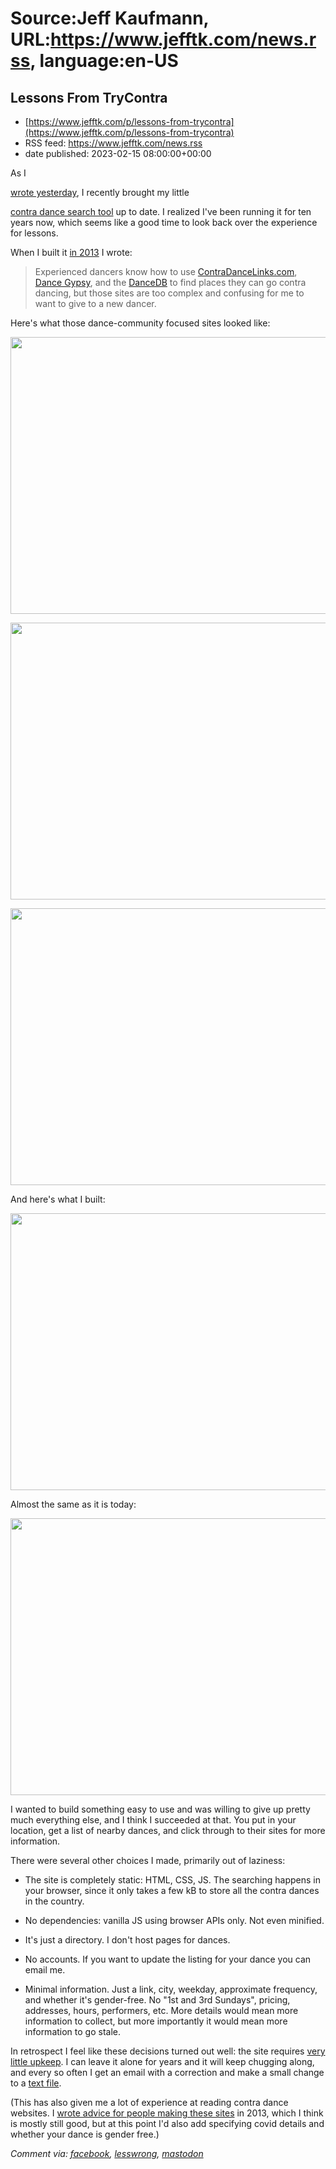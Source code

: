 # Source:Jeff Kaufmann, URL:https://www.jefftk.com/news.rss, language:en-US

## Lessons From TryContra
 - [https://www.jefftk.com/p/lessons-from-trycontra](https://www.jefftk.com/p/lessons-from-trycontra)
 - RSS feed: https://www.jefftk.com/news.rss
 - date published: 2023-02-15 08:00:00+00:00

<p><span>

As I </span>

<a href="https://www.jefftk.com/p/help-update-trycontra">wrote yesterday</a>, I
recently brought my little 

<a href="https://www.trycontra.com/">contra
dance search tool</a> up to date.  I realized I've been running it for
ten years now, which seems like a good time to look back over the
experience for lessons.



<p>

When I built it <a href="https://www.jefftk.com/p/where-can-i-dance">in 2013</a> I wrote:

</p>

<p>

</p>

<blockquote>
Experienced dancers know how to use <a href="http://www.contradancelinks.com/">ContraDanceLinks.com</a>, <a href="http://www.thedancegypsy.com/">Dance Gypsy</a>, and the <a href="http://dancedb.com/DanceDB/">DanceDB</a> to find places they can
go contra dancing, but those sites are too complex and confusing for
me to want to give to a new dancer.
</blockquote>



<p>

Here's what those dance-community focused sites looked like:

</p>

<p>

<a href="https://www.jefftk.com/contradancelinks-screenshot-2013-big.png"><img class="mobile-fullwidth" height="443" src="https://www.jefftk.com/contradancelinks-screenshot-2013.png" width="550" /><div class="image-vertical-spacer"></div></a>

</p>

<p>

<a href="https://www.jefftk.com/dancedb-screenshot-2013-big.png"><img class="mobile-fullwidth" height="443" src="https://www.jefftk.com/dancedb-screenshot-2013.png" width="550" /><div class="image-vertical-spacer"></div></a>

</p>

<p>

<a href="https://www.jefftk.com/dancegypsy-screenshot-2013-big.png"><img class="mobile-fullwidth" height="443" src="https://www.jefftk.com/dancegypsy-screenshot-2013.png" width="550" /><div class="image-vertical-spacer"></div></a>

</p>

<p>

And here's what I built:

</p>

<p>

<a href="https://www.jefftk.com/trycontra-screenshot-2013-big.png"><img class="mobile-fullwidth" height="443" src="https://www.jefftk.com/trycontra-screenshot-2013.png" width="550" /><div class="image-vertical-spacer"></div></a>

</p>

<p>

Almost the same as it is today:

</p>

<p>

<a href="https://www.jefftk.com/trycontra-screenshot-2023-big.png"><img class="mobile-fullwidth" height="443" src="https://www.jefftk.com/trycontra-screenshot-2023.png" width="550" /><div class="image-vertical-spacer"></div></a>

</p>

<p>

I wanted to build something easy to use and was willing to give up
pretty much everything else, and I think I succeeded at that.  You put
in your location, get a list of nearby dances, and click through to
their sites for more information.

</p>

<p>

There were several other choices I made, primarily out of laziness:

</p>

<p>

</p>

<ul>

<li><p>The site is completely static: HTML, CSS, JS.  The searching
happens in your browser, since it only takes a few kB to store all the
contra dances in the country.

</p></li>
<li><p>No dependencies: vanilla JS using browser APIs only.  Not even
minified.

</p></li>
<li><p>It's just a directory.  I don't host pages for dances.

</p></li>
<li><p>No accounts.  If you want to update the listing for your dance
you can email me.

</p></li>
<li><p>Minimal information.  Just a link, city, weekday, approximate
frequency, and whether it's gender-free.  No "1st and 3rd Sundays",
pricing, addresses, hours, performers, etc.  More details would mean
more information to collect, but more importantly it would mean more
information to go stale.

</p></li>
</ul>



<p>

In retrospect I feel like these decisions turned out well: the site
requires <a href="https://www.jefftk.com/p/designing-low-upkeep-software">very little
upkeep</a>.  I can leave it alone for years and it will keep chugging
along, and every so often I get an email with a correction and make a
small change to a <a href="https://www.trycontra.com/dances.json">text
file</a>.

</p>

<p>

(This has also given me a lot of experience at reading contra dance
websites.  I <a href="https://www.jefftk.com/p/dance-website-checklist">wrote advice for
people making these sites</a> in 2013, which I think is mostly still
good, but at this point I'd also add specifying covid details and
whether your dance is gender free.)

  </p>

<p><i>Comment via: <a href="https://www.facebook.com/jefftk/posts/pfbid0URdwQLwAvFKEsBwBCDgnz8J6GJjmDoYWuTLojUpkcBD4yut15jGDtYTNx2phPwi6l">facebook</a>, <a href="https://lesswrong.com/posts/ijS2zSuqh2N5KwGje">lesswrong</a>, <a href="https://mastodon.mit.edu/@jefftk/109869399599247144">mastodon</a></i></p>

